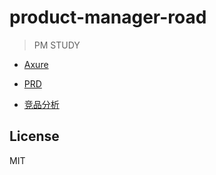 # product-manager-road

>PM STUDY

* [Axure](https://github.com/fairyly/product-manager-road/blob/gh-pages/Axure8.md)

* [PRD](https://github.com/fairyly/product-manager-road/blob/gh-pages/%E4%BA%A7%E5%93%81%E9%9C%80%E6%B1%82%E6%96%87%E6%A1%A3(Product%20Requirement%20Document%EF%BC%8CPRD)%E7%9A%84%E8%8B%B1%E6%96%87%E7%AE%80%E7%A7%B0.md)
* [竞品分析](https://github.com/fairyly/product-manager-road/blob/gh-pages/%E7%AB%9E%E5%93%81%E5%88%86%E6%9E%90.md)





## License
MIT 
